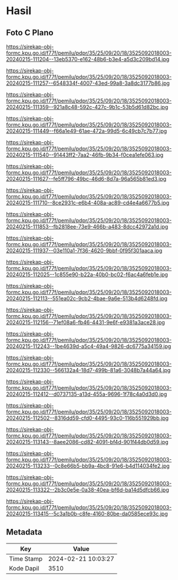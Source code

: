 # Hasil

## Foto C Plano

https://sirekap-obj-formc.kpu.go.id/f77f/pemilu/pdpr/35/25/09/20/18/3525092018003-20240215-111204--13eb5370-e162-48b6-b3e4-a5d3c209bd14.jpg

https://sirekap-obj-formc.kpu.go.id/f77f/pemilu/pdpr/35/25/09/20/18/3525092018003-20240215-111257--6548334f-4007-43ed-99a8-3a8dc3177b86.jpg

https://sirekap-obj-formc.kpu.go.id/f77f/pemilu/pdpr/35/25/09/20/18/3525092018003-20240215-111359--921a8c48-592c-427c-9b1c-53b5d61d82bc.jpg

https://sirekap-obj-formc.kpu.go.id/f77f/pemilu/pdpr/35/25/09/20/18/3525092018003-20240215-111449--f66a1e49-61ae-472a-99d5-6c49cb7c7b77.jpg

https://sirekap-obj-formc.kpu.go.id/f77f/pemilu/pdpr/35/25/09/20/18/3525092018003-20240215-111540--91443ff2-7aa2-46fb-9b34-f0cea1efe063.jpg

https://sirekap-obj-formc.kpu.go.id/f77f/pemilu/pdpr/35/25/09/20/18/3525092018003-20240215-111627--fe5ff796-49bc-46d6-8d7a-96a565b81ed3.jpg

https://sirekap-obj-formc.kpu.go.id/f77f/pemilu/pdpr/35/25/09/20/18/3525092018003-20240215-111710--8ce2931c-e6b4-408a-ac89-cd4e4a6677b5.jpg

https://sirekap-obj-formc.kpu.go.id/f77f/pemilu/pdpr/35/25/09/20/18/3525092018003-20240215-111853--fb2818ee-73e9-466b-a483-8dcc42972a1d.jpg

https://sirekap-obj-formc.kpu.go.id/f77f/pemilu/pdpr/35/25/09/20/18/3525092018003-20240215-111937--03e110a1-7f36-4620-9bbf-0f95f301aaca.jpg

https://sirekap-obj-formc.kpu.go.id/f77f/pemilu/pdpr/35/25/09/20/18/3525092018003-20240215-112025--1c855e90-b22a-40b0-bc02-f6ac4a6feb1e.jpg

https://sirekap-obj-formc.kpu.go.id/f77f/pemilu/pdpr/35/25/09/20/18/3525092018003-20240215-112113--551ea02c-9cb2-4bae-9a6e-513b4d6248fd.jpg

https://sirekap-obj-formc.kpu.go.id/f77f/pemilu/pdpr/35/25/09/20/18/3525092018003-20240215-112156--71ef08a6-fb46-4431-9e6f-e9381a3ace28.jpg

https://sirekap-obj-formc.kpu.go.id/f77f/pemilu/pdpr/35/25/09/20/18/3525092018003-20240215-112243--1be4639d-a5c4-49a4-9826-dc6775a34159.jpg

https://sirekap-obj-formc.kpu.go.id/f77f/pemilu/pdpr/35/25/09/20/18/3525092018003-20240215-112330--566132a4-18d7-499b-81a6-3048b7a44a64.jpg

https://sirekap-obj-formc.kpu.go.id/f77f/pemilu/pdpr/35/25/09/20/18/3525092018003-20240215-112412--d0737135-a13d-455a-9696-1f78c4a0d3d0.jpg

https://sirekap-obj-formc.kpu.go.id/f77f/pemilu/pdpr/35/25/09/20/18/3525092018003-20240215-112502--8316dd59-cfd0-4495-93c0-116b551929bb.jpg

https://sirekap-obj-formc.kpu.go.id/f77f/pemilu/pdpr/35/25/09/20/18/3525092018003-20240215-113143--8aee2086-cd82-4091-bf4d-901f44db0d59.jpg

https://sirekap-obj-formc.kpu.go.id/f77f/pemilu/pdpr/35/25/09/20/18/3525092018003-20240215-113233--0c8e66b5-bb9a-4bc8-91e6-b4d114034fe2.jpg

https://sirekap-obj-formc.kpu.go.id/f77f/pemilu/pdpr/35/25/09/20/18/3525092018003-20240215-113322--2b3c0e5e-0a38-40ea-bf6d-ba14d5dfcb66.jpg

https://sirekap-obj-formc.kpu.go.id/f77f/pemilu/pdpr/35/25/09/20/18/3525092018003-20240215-113415--5c3a1b0b-c8fe-4160-80be-da0585ece93c.jpg


## Metadata

| Key        | Value               |
| ---------- | ------------------- |
| Time Stamp | 2024-02-21 10:03:27 |
| Kode Dapil | 3510                |



